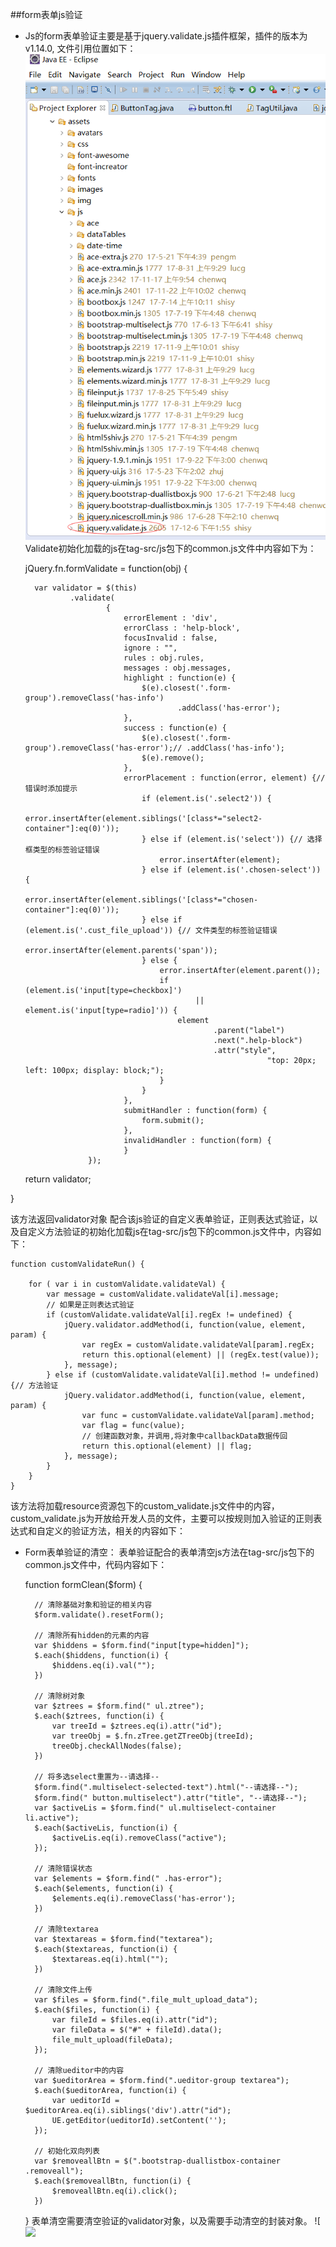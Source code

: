 

##form表单js验证

* Js的form表单验证主要是基于jquery.validate.js插件框架，插件的版本为v1.14.0,
文件引用位置如下：
![](/assets/frontDoc_validate1.png)
Validate初始化加载的js在tag-src/js包下的common.js文件中内容如下为：
	
	
	jQuery.fn.formValidate = function(obj) {
	
		var validator = $(this)
				.validate(
						{
							errorElement : 'div',
							errorClass : 'help-block',
							focusInvalid : false,
							ignore : "",
							rules : obj.rules,
							messages : obj.messages,
							highlight : function(e) {
								$(e).closest('.form-group').removeClass('has-info')
										.addClass('has-error');
							},
							success : function(e) {
								$(e).closest('.form-group').removeClass('has-error');// .addClass('has-info');
								$(e).remove();
							},
							errorPlacement : function(error, element) {// 错误时添加提示
								if (element.is('.select2')) {
									error.insertAfter(element.siblings('[class*="select2-container"]:eq(0)'));
								} else if (element.is('select')) {// 选择框类型的标签验证错误
									error.insertAfter(element);
								} else if (element.is('.chosen-select')) {
									error.insertAfter(element.siblings('[class*="chosen-container"]:eq(0)'));
								} else if (element.is('.cust_file_upload')) {// 文件类型的标签验证错误
									error.insertAfter(element.parents('span'));
								} else {
									error.insertAfter(element.parent());
									if (element.is('input[type=checkbox]')
											|| element.is('input[type=radio]')) {
										element
												.parent("label")
												.next(".help-block")
												.attr("style",
															"top: 20px; left: 100px; display: block;");
									}
								}
							},
							submitHandler : function(form) {
								form.submit();
							},
							invalidHandler : function(form) {
							}
					});
	return validator;

}

该方法返回validator对象
配合该js验证的自定义表单验证，正则表达式验证，以及自定义方法验证的初始化加载js在tag-src/js包下的common.js文件中，内容如下：

	function customValidateRun() {

		for ( var i in customValidate.validateVal) {
			var message = customValidate.validateVal[i].message;
			// 如果是正则表达式验证
			if (customValidate.validateVal[i].regEx != undefined) {
				jQuery.validator.addMethod(i, function(value, element, param) {
					var regEx = customValidate.validateVal[param].regEx;
					return this.optional(element) || (regEx.test(value));
				}, message);
			} else if (customValidate.validateVal[i].method != undefined) {// 方法验证
				jQuery.validator.addMethod(i, function(value, element, param) {
					var func = customValidate.validateVal[param].method;
					var flag = func(value);
					// 创建函数对象，并调用,将对象中callbackData数据传回
					return this.optional(element) || flag;
				}, message);
			}
		}
	}

该方法将加载resource资源包下的custom_validate.js文件中的内容，
custom_validate.js为开放给开发人员的文件，主要可以按规则加入验证的正则表达式和自定义的验证方法，相关的内容如下：


* Form表单验证的清空：
表单验证配合的表单清空js方法在tag-src/js包下的common.js文件中，代码内容如下：


	function formClean($form) {
	
		// 清除基础对象和验证的相关内容
		$form.validate().resetForm();
		
		// 清除所有hidden的元素的内容
		var $hiddens = $form.find("input[type=hidden]");
		$.each($hiddens, function(i) {
			$hiddens.eq(i).val("");
		})
		
		// 清除树对象
		var $ztrees = $form.find(" ul.ztree");
		$.each($ztrees, function(i) {
			var treeId = $ztrees.eq(i).attr("id");
			var treeObj = $.fn.zTree.getZTreeObj(treeId);
			treeObj.checkAllNodes(false);
		})
		
		// 将多选select重置为--请选择--
		$form.find(".multiselect-selected-text").html("--请选择--");
		$form.find(" button.multiselect").attr("title", "--请选择--");
		var $activeLis = $form.find(" ul.multiselect-container li.active");
		$.each($activeLis, function(i) {
			$activeLis.eq(i).removeClass("active");
		});
		
		// 清除错误状态
		var $elements = $form.find(" .has-error");
		$.each($elements, function(i) {
			$elements.eq(i).removeClass('has-error');
		})
		
		// 清除textarea
		var $textareas = $form.find("textarea");
		$.each($textareas, function(i) {
			$textareas.eq(i).html("");
		})
		
		// 清除文件上传
		var $files = $form.find(".file_mult_upload_data");
		$.each($files, function(i) {
			var fileId = $files.eq(i).attr("id");
			var fileData = $("#" + fileId).data();
			file_mult_upload(fileData);
		});
		
		// 清除ueditor中的内容
		var $ueditorArea = $form.find(".ueditor-group textarea");
		$.each($ueditorArea, function(i) {
			var ueditorId = $ueditorArea.eq(i).siblings('div').attr("id");
			UE.getEditor(ueditorId).setContent('');
		});
	
		// 初始化双向列表
		var $removeallBtn = $(".bootstrap-duallistbox-container .removeall");
		$.each($removeallBtn, function(i) {
			$removeallBtn.eq(i).click();
		})
	
	}
表单清空需要清空验证的validator对象，以及需要手动清空的封装对象。
![![](/assets/frontDoc_validate1.pn](/assets/frontDoc_validate2.png)g)